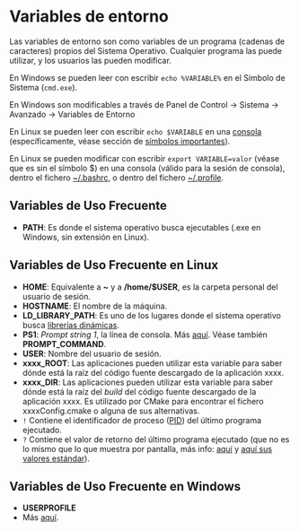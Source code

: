 # Variables de entorno

Las variables de entorno son como variables de un programa (cadenas de caracteres) propios del Sistema Operativo. Cualquier programa las puede utilizar, y los usuarios las pueden modificar.

En Windows se pueden leer con escribir `echo %VARIABLE%` en el Símbolo de Sistema (`cmd.exe`).

En Windows son modificables a través de Panel de Control -\> Sistema -\> Avanzado -\> Variables de Entorno

En Linux se pueden leer con escribir `echo $VARIABLE` en una [consola](linux/bash.md) (específicamente, véase sección de [símbolos importantes](linux/bash.md#símbolos-importantes)).

En Linux se pueden modificar con escribir `export VARIABLE=valor` (véase que es sin el símbolo $) en una consola (válido para la sesión de consola), dentro el fichero [~/.bashrc](linux/configuration-files.md#bashrc), o dentro del fichero [~/.profile](linux/configuration-files.md#profile).

## Variables de Uso Frecuente

- **PATH**: Es donde el sistema operativo busca ejecutables (.exe en Windows, sin extensión en Linux).

## Variables de Uso Frecuente en Linux

- **HOME**: Equivalente a **~** y a **/home/$USER**, es la carpeta personal del usuario de sesión.
- **HOSTNAME**: El nombre de la máquina.
- **LD\_LIBRARY\_PATH**: Es uno de los lugares donde el sistema operativo busca [librerías dinámicas](programming/libs.md).
- **PS1**: *Prompt string 1*, la línea de consola. Más [aquí](https://www.linuxnix.com/linuxunix-shell-ps1-prompt-explained-in-detail/). Véase también **PROMPT_COMMAND**.
- **USER**: Nombre del usuario de sesión.
- **xxxx\_ROOT**: Las aplicaciones pueden utilizar esta variable para saber dónde está la raíz del código fuente descargado de la aplicación xxxx.
- **xxxx\_DIR**: Las aplicaciones pueden utilizar esta variable para saber dónde está la raíz del *build* del código fuente descargado de la aplicación xxxx. Es utilizado por CMake para encontrar el fichero xxxxConfig.cmake o alguna de sus alternativas.
- `!` Contiene el identificador de proceso ([PID](https://en.wikipedia.org/wiki/Process_identifier)) del último programa ejecutado.
- `?` Contiene el valor de retorno del último programa ejecutado (que no es lo mismo que lo que muestra por pantalla, más info: [aquí](http://tldp.org/LDP/abs/html/exit-status.html) y [aquí sus valores estándar](http://tldp.org/LDP/abs/html/exitcodes.html)).

## Variables de Uso Frecuente en Windows

- **USERPROFILE**
- Más [aquí](http://technet.microsoft.com/en-us/library/cc749104(v=ws.10).aspx).
